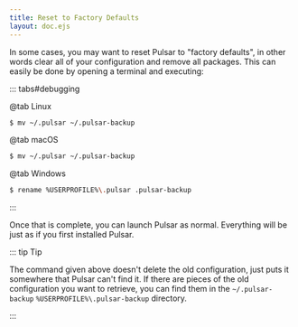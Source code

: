 ```yaml
---
title: Reset to Factory Defaults
layout: doc.ejs
---
```


In some cases, you may want to reset Pulsar to "factory defaults", in other
words clear all of your configuration and remove all packages. This can easily
be done by opening a terminal and executing:

::: tabs#debugging

@tab Linux

```sh
$ mv ~/.pulsar ~/.pulsar-backup
```

@tab macOS

```sh
$ mv ~/.pulsar ~/.pulsar-backup
```

@tab Windows

```sh
$ rename %USERPROFILE%\.pulsar .pulsar-backup
```

:::

Once that is complete, you can launch Pulsar as normal. Everything will be just
as if you first installed Pulsar.

::: tip Tip

The command given above doesn't delete the old configuration, just puts it
somewhere that Pulsar can't find it. If there are pieces of the old
configuration you want to retrieve, you can find them in the <span class="platform-mac platform-linux">`~/.pulsar-backup`</span> <span class="platform-win">`%USERPROFILE%\.pulsar-backup`</span> directory.

:::
